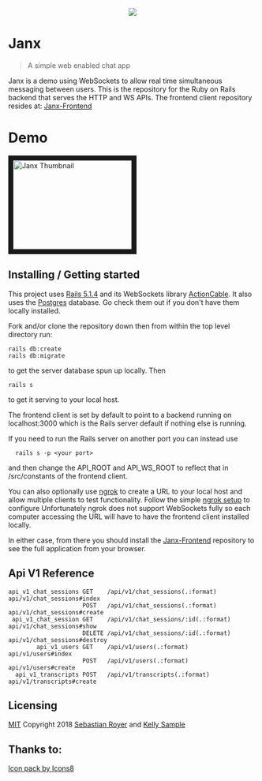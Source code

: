 <p align="center"> <img src="https://png.icons8.com/dusk/64/000000/collaboration.png"> </p>

# Janx
> A simple web enabled chat app

Janx is a demo using WebSockets to allow real time simultaneous messaging between users.  This is the repository for the Ruby on Rails backend that serves the HTTP and WS APIs.  The frontend client repository resides at: [Janx-Frontend](https://github.com/walkingalchemy/Janx-Frontend)

# Demo
<a href="https://www.youtube.com/watch?v=6lECuoTIYco" target="_blank"><img src="http://img.youtube.com/vi/6lECuoTIYco/0.jpg" 
alt="Janx Thumbnail" width="240" height="180" border="10" /></a>

## Installing / Getting started

This project uses [Rails 5.1.4](http://weblog.rubyonrails.org/2017/8/24/Rails-5-1-4-rc1-and-5-0-6-rc1-released/) and its WebSockets library [ActionCable](http://guides.rubyonrails.org/action_cable_overview.html).  It also uses the [Postgres](https://www.postgresql.org/) database. Go check them out if you don't have them locally installed. 

Fork and/or clone the repository down then from within the top level directory run:

```shell
rails db:create
rails db:migrate
```
to get the server database spun up locally.
Then
```shell
rails s
```
to get it serving to your local host.

The frontend client is set by default to point to a backend running on localhost:3000 which is the Rails server default if nothing else is running.

If you need to run the Rails server on another port you can instead use

```shell
  rails s -p <your port>
```
and then change the API_ROOT and API_WS_ROOT to reflect that in /src/constants of the frontend client.

You can also optionally use [ngrok](https://ngrok.com/) to create a URL to your local host and allow multiple clients to test functionality.  Follow the simple [ngrok setup](https://ngrok.com/docs/2) to configure
Unfortunately ngrok does not support WebSockets fully so each computer accessing the URL will have to have the frontend client installed locally.

In either case, from there you should install the [Janx-Frontend](https://github.com/walkingalchemy/Janx-Frontend) repository to see the full application from your browser.

## Api V1 Reference

```
api_v1_chat_sessions GET    /api/v1/chat_sessions(.:format)     api/v1/chat_sessions#index
                     POST   /api/v1/chat_sessions(.:format)     api/v1/chat_sessions#create
 api_v1_chat_session GET    /api/v1/chat_sessions/:id(.:format) api/v1/chat_sessions#show
                     DELETE /api/v1/chat_sessions/:id(.:format) api/v1/chat_sessions#destroy
        api_v1_users GET    /api/v1/users(.:format)             api/v1/users#index
                     POST   /api/v1/users(.:format)             api/v1/users#create
  api_v1_transcripts POST   /api/v1/transcripts(.:format)       api/v1/transcripts#create
```

## Licensing
[MIT](https://oss.ninja/mit?organization=Sebastian%20Royer) 
Copyright 2018 [Sebastian Royer](https://github.com/walkingalchemy) and [Kelly Sample](https://github.com/kstamps)


## Thanks to:
<a href="https://icons8.com">Icon pack by Icons8</a>
